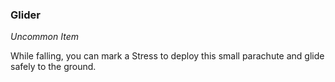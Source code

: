 ### Glider
_Uncommon Item_

While falling, you can mark a Stress to deploy this small parachute and glide safely to the ground.
